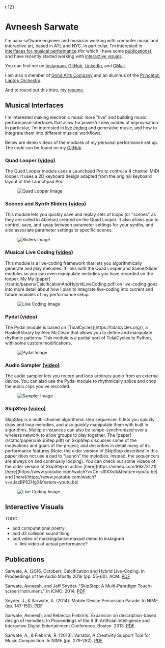 t 121

<b>Avneesh Sarwate</b>
===============

I'm aaaa software engineer and musician working with computer music and interactive art, based in ATL and NYC. In particular, I'm interested in [interfaces for musical performance](#interfaces) (for which I have some [publications](#publications)), and have recently started working with [interactive visuals](#visuals). 

You can find me on [Instagram](https://www.instagram.com/avneeshsarwate/), [GitHub](https://github.com/AvneeshSarwate), [LinkedIn](https://www.linkedin.com/in/avneesh-sarwate-16172662), and [GMail](mailto:avneeshsarwate@gmail.com). 

I am also a member of [Grind Arts Company](http://www.grindarts.com/) and an alumnus of the [Princeton Laptop Orchestra](http://plork.princeton.edu/index.php).

And to round out this intro, my [resume](/static/papers/Sarwate_Resume.pdf).

## <a id="interfaces"></a><b>Musical Interfaces</b>
I'm interested making electronic music more "live" and building music performance interfaces that allow for powerful new modes of improvisation. In particular, I'm interested in [live coding](https://en.wikipedia.org/wiki/Live_coding) and generative music, and how to integrate them into different musical workflows. 

Below are demo videos of the modules of my personal performance set up. The code can be found on my [GitHub](https://github.com/AvneeshSarwate/performancePlatform/tree/dev).

### Quad Looper [(video)](https://www.youtube.com/watch?v=iKiAXec5VqA)
<span class="marginnote">
The Quad Looper module uses a Launchpad Pro to control a 4 channel MIDI looper. It uses a 2D keyboard design adapted from the original keyboard layout of the Launchpad Pro.
</span>
<figure>
	<img src="/static/img/quad_looper.jpg" alt="Quad Looper Image">
</figure>

### Scenes and Synth Sliders [(video)](https://www.youtube.com/watch?v=VqyQjneqEmQ)
<span class="marginnote">
This module lets you quickly save and replay sets of loops (or "scenes" as they are called in Ableton) created on the Quad Looper. It also allows you to control, save, and swap between parameter settings for your synths, and also associate parameter settings to specific scenes.
</span>
<figure>
	<img src="/static/img/scenes_sliders.jpg" alt="Sliders Image">
</figure>

### Musical Live Coding [(video)](https://www.youtube.com/watch?v=R64AoH1WEOo)
<span class="marginnote">
This module is a live-coding framework that lets you algorithmically generate and play melodies. It links with the Quad Looper and Scene/Slider modules so you can even manipulate melodies you have recorded on the looper. My My [paper](/static/papers/CalcificationAndHybridLiveCoding.pdf) on live-coding goes into more detail about how I plan to integrate live-coding into current and future modules of my performance setup.
</span>
<figure>
	<img src="/static/img/live_coding.jpg" alt="Live Coding Image">
</figure>

### Pydal [(video)](https://www.youtube.com/watch?v=57jBWRkTb1M)
<span class="marginnote">
The Pydal module is based on [TidalCycles](https://tidalcycles.org/), a Haskell library by Alex McClean that allows you to define and manipulate rhythmic patterns. This module is a partial port of TidalCycles to Python, with some custom modifications.
</span>
<figure>
	<img src="/static/img/pydal_crop.jpg" alt="Pydal Image">
</figure>

### Audio Sampler [(video)](https://www.youtube.com/watch?v=0EM-peUwOjk)
<span class="marginnote">
The audio sampler lets you record and loop arbitrary audio from an external device. You can also use the Pydal module to rhythmically splice and chop the audio clips you’ve recorded.
</span>
<figure>
	<img src="/static/img/sampler.jpg" alt="Sampler Image">
</figure>

### SkipStep [(video)](https://www.youtube.com/watch?v=An8rsLGQtDw)
<span class="marginnote">
SkipStep is a multi-channel algorithmic step sequencer. It lets you quickly draw and loop melodies, and also quickly manipulate them with built in algorithms. Multiple instances can also be tempo-synchronized over a wireless network to allow groups to play together. The [paper](/static/papers/SkipStep.pdf) on SkipStep discusses some of the motivations and goals of the project, and describes in detail many of its performance features (Note: the older version of SkipStep described in this paper does not use a pad to "launch" the melodies. Instead, the sequencers are always on and continually looping). You can check out some videos of the older version of SkipStep in action [here](https://vimeo.com/99373121) [here](https://www.youtube.com/watch?v=Cn-sI0XXstk&feature=youtu.be) and [here](https://www.youtube.com/watch?v=aJazBP6ZHg0&feature=youtu.be)
</span>
<figure>
	<img src="/static/img/skipstep.jpg" alt="Live Coding Image">
</figure>


## <a id="visuals"></a><b>Interactive Visuals</b>
TODO
- add computational poetry
- add d3 collision sound thing
- add video of maskingdance.maxpat demo to instagram 
	- link video of actual performance?

## <a id="publications"></a><b>Publications</b>
Sarwate, A. (2016, October). Calcification and Hybrid Live-Coding. In Proceedings of the Audio Mostly 2016 (pp. 55-60). ACM. [PDF](/static/papers/CalcificationAndHybridLiveCoding.pdf)

Sarwate, Avneesh, and Jeff Snyder. "SkipStep: A Multi-Paradigm Touch-screen Instrument." In ICMC. 2014. [PDF](/static/papers/SkipStep.pdf)

Snyder, J., & Sarwate, A. (2014). Mobile Device Percussion Parade. In NIME (pp. 147-150). [PDF](/static/papers/MobileMarchingBand.pdf) 

Sarwate, Avneesh, and Rebecca Fiebrink. Expansion on description-based design of melodies. In Proceedings of the 9 th Artificial Intelligence and Interactive Digital Entertainment Conference. Boston. 2013. [PDF](papers/ExpansionOnDescriptionBasedDesign.pdf)

Sarwate, A., & Fiebrink, R. (2013). Variator: A Creativity Support Tool for Music Composition. In NIME (pp. 279-282). [PDF](/static/papers/Variator.pdf)